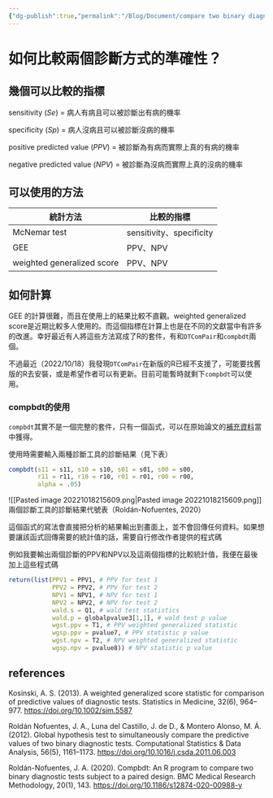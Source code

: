 ```yaml
---
{"dg-publish":true,"permalink":"/Blog/Document/compare two binary diagnostic tests/","title":"compare two binary diagnostic tests","tags":["diagnostic,statistic,Rpackage"],"created":"2022-10-18","updated":""}
---
```



# 如何比較兩個診斷方式的準確性？

## 幾個可以比較的指標

sensitivity (*Se*) = 病人有病且可以被診斷出有病的機率 

specificity (*Sp*) = 病人沒病且可以被診斷沒病的機率 

positive predicted value (*PPV*) = 被診斷為有病而實際上真的有病的機率 

negative predicted value (*NPV*) = 被診斷為沒病而實際上真的沒病的機率 

## 可以使用的方法

| 統計方法     | 比較的指標               |
| ------------ | ------------------------ |
| McNemar test | sensitivity、specificity |
| GEE          | PPV、NPV                 |
| weighted generalized score             | PPV、NPV |

## 如何計算

GEE 的計算很難，而且在使用上的結果比較不直觀。weighted generalized score是近期比較多人使用的。而這個指標在計算上也是在不同的文獻當中有許多的改進。幸好最近有人將這些方法寫成了R的套件，有和`DTComPair`和`compbdt`兩個。

不過最近（2022/10/18）我發現`DTComPair`在新版的R已經不支援了，可能要找舊版的R去安裝，或是希望作者可以有更新。目前可能暫時就剩下`compbdt`可以使用。

### compbdt的使用

`compbdt`其實不是一個完整的套件，只有一個函式，可以在原始論文的[補充資料](https://static-content.springer.com/esm/art%3A10.1186%2Fs12874-020-00988-y/MediaObjects/12874_2020_988_MOESM1_ESM.txt)當中獲得。

使用時需要輸入兩種診斷工具的診斷結果（見下表）

```r
compbdt(s11 = s11, s10 = s10, s01 = s01, s00 = s00,
        r11 = r11, r10 = r10, r01 = r01, r00 = r00,
        alpha = .05)
```

![[Pasted image 20221018215609.png\|Pasted image 20221018215609.png]] 兩個診斷工具的診斷結果代號表（Roldán-Nofuentes, 2020）

這個函式的寫法會直接把分析的結果輸出到畫面上，並不會回傳任何資料。如果想要讓該函式回傳需要的統計值的話，需要自行修改作者提供的程式碼

例如我要輸出兩個診斷的PPV和NPV以及這兩個指標的比較統計值，我便在最後加上這些程式碼

```r
return(list(PPV1 = PPV1, # PPV for test 1
            PPV2 = PPV2, # PPV for test 2
            NPV1 = NPV1, # NPV for test 1
            NPV2 = NPV2, # NPV for test 2
            wald.s = Q1, # wald test statistics
            wald.p = globalpvalue3[1,1], # wald test p value
            wgst.ppv = T1, # PPV weighted generalized statistic
            wgsp.ppv = pvalue7, # PPV statistic p value
            wgst.npv = T2, # NPV weighted generalized statistic
            wgsp.npv = pvalue8)) # NPV statistic p value  
```

## references

Kosinski, A. S. (2013). A weighted generalized score statistic for comparison of predictive values of diagnostic tests. Statistics in Medicine, 32(6), 964–977. https://doi.org/10.1002/sim.5587

Roldán Nofuentes, J. A., Luna del Castillo, J. de D., & Montero Alonso, M. Á. (2012). Global hypothesis test to simultaneously compare the predictive values of two binary diagnostic tests. Computational Statistics & Data Analysis, 56(5), 1161–1173. https://doi.org/10.1016/j.csda.2011.06.003

Roldán-Nofuentes, J. A. (2020). Compbdt: An R program to compare two binary diagnostic tests subject to a paired design. BMC Medical Research Methodology, 20(1), 143. https://doi.org/10.1186/s12874-020-00988-y